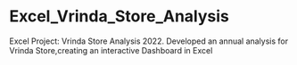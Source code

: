 # Excel_Vrinda_Store_Analysis
Excel Project: Vrinda Store Analysis 2022. Developed an annual analysis for Vrinda Store,creating an interactive Dashboard in Excel

